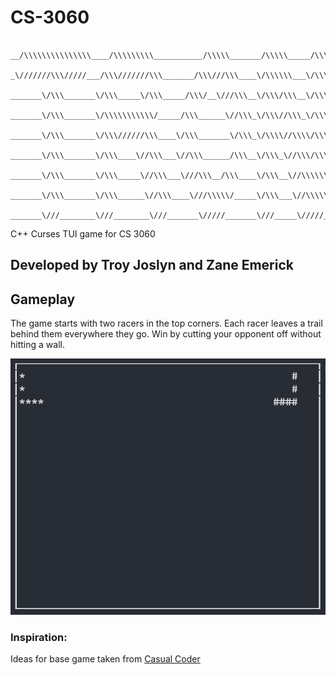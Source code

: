 # CS-3060
```

__/\\\\\\\\\\\\\\\____/\\\\\\\\\___________/\\\\\_______/\\\\\_____/\\\__        
 _\///////\\\/////___/\\\///////\\\_______/\\\///\\\____\/\\\\\\___\/\\\__       
  _______\/\\\_______\/\\\_____\/\\\_____/\\\/__\///\\\__\/\\\/\\\__\/\\\__      
   _______\/\\\_______\/\\\\\\\\\\\/_____/\\\______\//\\\_\/\\\//\\\_\/\\\__     
    _______\/\\\_______\/\\\//////\\\____\/\\\_______\/\\\_\/\\\\//\\\\/\\\__    
     _______\/\\\_______\/\\\____\//\\\___\//\\\______/\\\__\/\\\_\//\\\/\\\__   
      _______\/\\\_______\/\\\_____\//\\\___\///\\\__/\\\____\/\\\__\//\\\\\\__  
       _______\/\\\_______\/\\\______\//\\\____\///\\\\\/_____\/\\\___\//\\\\\__ 
        _______\///________\///________\///_______\/////_______\///_____\/////___
```    
C++ Curses TUI game for CS 3060 

## Developed by Troy Joslyn and Zane Emerick

## Gameplay
The game starts with two racers in the top corners. Each racer leaves a trail behind them everywhere they go. Win by cutting your opponent off without hitting a wall.

![Image](https://github.com/ZaneEme/CS3060-Curses/blob/main/img/Tron_Start_Game.PNG)


### Inspiration:
Ideas for base game taken from [Casual Coder](https://www.youtube.com/watch?v=MH6QlYJ2SwU)

